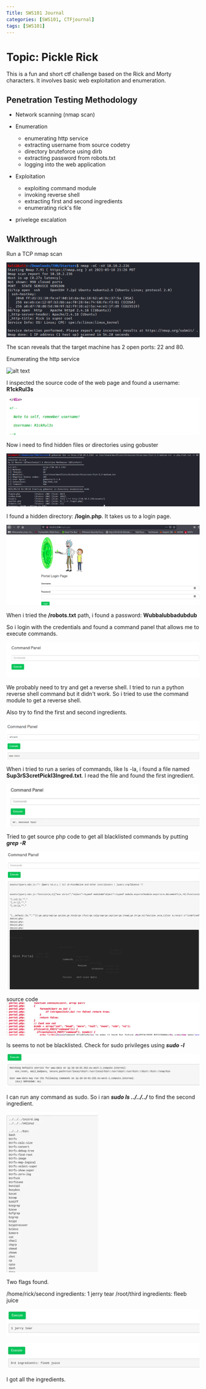 ```yaml
---
Title: SWS101 Journal
categories: [SWS101, CTFjournal]
tags: [SWS101]
---
```


# Topic: Pickle Rick

This is a fun and short ctf challenge based on the Rick and Morty characters. It involves basic web exploitation and enumeration.

## Penetration Testing Methodology

* Network scanning (nmap scan)

* Enumeration
  - enumerating http service
  - extracting username from source codetry
  - directory bruteforce using dirb
  - extracting password from robots.txt
  - logging into the web application

* Exploitation 
  - exploiting command module
  - invoking reverse shell
  - extracting first and second ingredients
  - enumerating rick's file

* privelege excalation

## Walkthrough

Run a TCP nmap scan

![alt text](<../assets/img/tryhackme_ctf/Screenshot from 2024-06-20 14-26-58.png>)

The scan reveals that the target machine has 2 open ports: 22 and 80. 

Enumerating the http service

![alt text](<../assets/img/tryhackme_ctf/Screenshot from 2024-06-21 00-19-14.png>)

I inspected the source code of the web page and found a username: **R1ckRul3s**

![alt text](<../assets/img/tryhackme_ctf/Screenshot from 2024-06-21 00-21-27.png>)

Now i need to find hidden files or directories using gobuster

![alt text](<../assets/img/tryhackme_ctf/Screenshot from 2024-06-21 00-23-31.png>)

I found a hidden directory: **/login.php**. It takes us to a login page.

![alt text](<../assets/img/tryhackme_ctf/Screenshot from 2024-06-21 00-25-08.png>)

When i tried the **/robots.txt** path, i found a password: **Wubbalubbadubdub**

So i login with the credentials and found a command panel that allows me to execute commands.

![alt text](<../assets/img/tryhackme_ctf/Screenshot from 2024-06-21 00-30-35.png>)

We probably need to try and get a reverse shell. I tried to run a python reverse shell command but it didn't work. So i tried to use the command module to get a reverse shell.

Also try to find the first and second ingredients.

![alt text](<../assets/img/tryhackme_ctf/Screenshot from 2024-06-21 00-32-05.png>)

When i tried to run a series of commands, like ls -la, i found a file named **Sup3rS3cretPickl3Ingred.txt**. I read the file and found the first ingredient.

![alt text](<../assets/img/tryhackme_ctf/Screenshot from 2024-06-21 00-35-31.png>)

Tried to get source php code to get all blacklisted commands by putting ***grep -R***

![alt text](<../assets/img/tryhackme_ctf/Screenshot from 2024-06-21 00-37-46.png>)

source code
![alt text](<../assets/img/tryhackme_ctf/Screenshot from 2024-06-21 00-38-43.png>)

ls seems to not be blacklisted. Check for sudo privileges using ***sudo -l***

![alt text](<../assets/img/tryhackme_ctf/Screenshot from 2024-06-21 00-40-32.png>)

I can run any command as sudo. So i ran ***sudo ls ../../../*** to find the second ingredient.

![alt text](<../assets/img/tryhackme_ctf/Screenshot from 2024-06-21 00-41-33.png>)

Two flags found. 

/home/rick/second ingredients: 1 jerry tear
/root/third ingredients: fleeb juice

![alt text](<../assets/img/tryhackme_ctf/Screenshot from 2024-06-21 00-42-52.png>)

![alt text](<../assets/img/tryhackme_ctf/Screenshot from 2024-06-21 00-43-35.png>)

I got all the ingredients.